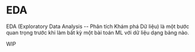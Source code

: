 # EDA

EDA (Exploratory Data Analysis -- Phân tích Khám phá Dữ liệu) là một bước quan trọng trước khi làm bất kỳ một bài toán ML với dữ liệu dạng bảng nào.

WIP